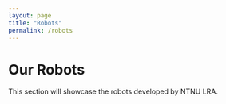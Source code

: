 ```yaml
---
layout: page
title: "Robots"
permalink: /robots
---
```


# Our Robots

This section will showcase the robots developed by NTNU LRA.
